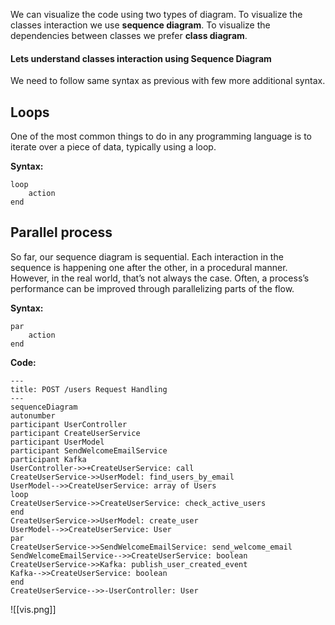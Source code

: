 We can visualize the code using two types of diagram. To visualize the classes interaction we use **sequence diagram**. To visualize the dependencies between classes we prefer **class diagram**.

#### Lets understand classes interaction using Sequence Diagram

We need to follow same syntax as previous with few more additional syntax.

## Loops
One of the most common things to do in any programming language is to iterate over a piece of data, typically using a loop.

**Syntax:**

	loop
		action
	end

## Parallel process

So far, our sequence diagram is sequential. Each interaction in the sequence is happening one after the other, in a procedural manner. However, in the real world, that’s not always the case. Often, a process’s performance can be improved through parallelizing parts of the flow.

**Syntax:**

	par
		action
	end

**Code:**

	---
	title: POST /users Request Handling
	---
	sequenceDiagram
	autonumber
	participant UserController
	participant CreateUserService
	participant UserModel
	participant SendWelcomeEmailService
	participant Kafka
	UserController->>+CreateUserService: call
	CreateUserService->>UserModel: find_users_by_email
	UserModel-->>CreateUserService: array of Users
	loop
	CreateUserService->>CreateUserService: check_active_users
	end
	CreateUserService->>UserModel: create_user
	UserModel-->>CreateUserService: User
	par
	CreateUserService->>SendWelcomeEmailService: send_welcome_email
	SendWelcomeEmailService-->>CreateUserService: boolean
	CreateUserService->>Kafka: publish_user_created_event
	Kafka-->>CreateUserService: boolean
	end
	CreateUserService-->>-UserController: User
![[vis.png]]

